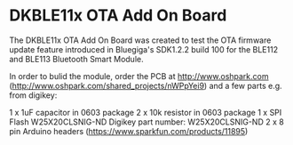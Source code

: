 DKBLE11x OTA Add On Board
=========================

The DKBLE11x OTA Add On Board was created to test the OTA firmware update feature introduced in Bluegiga's SDK1.2.2 build 100 for the BLE112 and BLE113 Bluetooth Smart Module.

In order to bulid the module, order the PCB at http://www.oshpark.com (http://www.oshpark.com/shared_projects/nWPpYei9) and a few parts e.g. from digikey:

1 x 1uF capacitor in 0603 package
2 x 10k resistor in 0603 package
1 x SPI Flash W25X20CLSNIG-ND Digikey part number: W25X20CLSNIG-ND
2 x 8 pin Arduino headers (https://www.sparkfun.com/products/11895)


